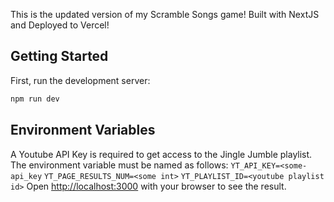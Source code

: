 This is the updated version of my Scramble Songs game! 
Built with NextJS and Deployed to Vercel!

## Getting Started

First, run the development server:

```bash
npm run dev
```

## Environment Variables

A Youtube API Key is required to get access to the Jingle Jumble playlist.
The environment variable must be named as follows:
`YT_API_KEY=<some-api_key`
`YT_PAGE_RESULTS_NUM=<some int>`
`YT_PLAYLIST_ID=<youtube playlist id>`
Open [http://localhost:3000](http://localhost:3000) with your browser to see the result.
